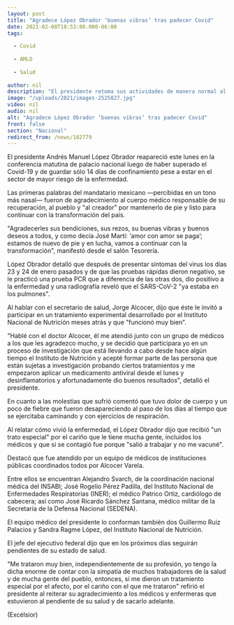 ```yaml
---
layout: post
title: "Agradece López Obrador ‘buenas vibras’ tras padecer Covid"
date: 2021-02-08T18:53:00.000-06:00
tags:
  
  - Covid
  
  - AMLO
  
  - Salud
  
author: nil
description: "El presidente retoma sus actividades de manera normal al presentarse en la ‘mañanera’; participa en tratamiento que investiga el Instituto de Nutrición"
image: "/uploads/2021/images-2525827.jpg"
video: nil
audio: nil
alt: "Agradece López Obrador ‘buenas vibras’ tras padecer Covid"
front: false
section: "Nacional"
redirect_from: /news/182779
---
```


El presidente Andrés Manuel López Obrador reapareció este lunes en la conferencia matutina de palacio nacional luego de haber superado el Covid-19 y de guardar sólo 14 días de confinamiento pese a estar en el sector de mayor riesgo de la enfermedad.

Las primeras palabras del mandatario mexicano —percibidas en un tono más nasal— fueron de agradecimiento al cuerpo médico responsable de su recuperación, al pueblo  y "al creador" por mantenerlo de pie y listo para continuar con la transformación del país.

"Agradecerles sus bendiciones, sus rezos, su buenas vibras y buenos deseos a todos, y como decía José Martí: ‘amor con amor se paga’; estamos de nuevo de pie y en lucha, vamos a continuar con la transformación", manifestó desde el salón Tesorería.

López Obrador detalló que después de presentar síntomas del virus los días 23 y 24 de enero pasados y de que las pruebas rápidas dieron negativo, se le practicó una prueba PCR que a diferencia de las otras dos, dio positivo a la enfermedad y una radiografía reveló que el SARS-CoV-2 "ya estaba en los pulmones".

Al hablar con el secretario de salud, Jorge Alcocer, dijo que éste le invitó a participar en un tratamiento experimental desarrollado por el Instituto Nacional de Nutrición meses atrás y que "funcionó muy bien".

"Hablé con el doctor Alcocer, él me atendió junto con un grupo de médicos a los que les agradezco mucho, y se decidió que participara yo en un proceso de investigación que está llevando a cabo desde hace algún tiempo el Instituto de Nutrición y acepté formar parte de las persona que están sujetas a investigación probando ciertos tratamientos y me empezaron aplicar un medicamento antiviral desde el lunes y desinflamatorios y afortunadamente dio buenos resultados", detalló el presidente.

En cuanto a las molestias que sufrió comentó que tuvo dolor de cuerpo y un poco de fiebre que  fueron desapareciendo al paso de los días al tiempo que se ejercitaba caminando y con ejercicios de respiración.

Al relatar cómo vivió la enfermedad, el López Obrador dijo que recibió "un trato especial" por el cariño que le tiene mucha gente, incluidos los médicos y que si se contagió fue porque "salió a trabajar y no me vacuné".

Destacó que fue atendido por un equipo de médicos de instituciones públicas coordinados todos por Alcocer Varela.

Entre ellos se encuentran Alejandro Svarch, de la coordinación nacional médica del INSABI; José Rogelio Pérez Padilla, del Instituto Nacional de Enfermedades Respiratorias (INER); el médico Patrico Ortiz, cardiólogo de cabecera; así como José Ricardo Sánchez Santana, médico militar de la Secretaría de la Defensa Nacional (SEDENA).

El equipo médico del presidente lo conforman también dos Guillermo Ruiz Palacios y Sandra Ragme López, del Instituto Nacional de Nutrición.

El jefe del ejecutivo federal dijo que en los próximos días seguirán pendientes de su estado de salud.

"Me trataron muy bien, independientemente de su profesión, yo tengo la  dicha enorme de contar con la simpatía de muchos trabajadores de la salud y de mucha gente del pueblo, entonces, sí me dieron un tratamiento especial por el afecto, por el cariño con el que me trataron" refirió el presidente al reiterar su agradecimiento a los médicos y enfermeras que estuvieron al pendiente de su salud y de sacarlo adelante.

(Excélsior)